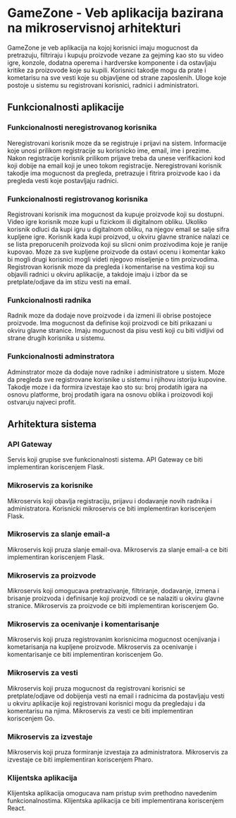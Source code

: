 # GameZone - Veb aplikacija bazirana na mikroservisnoj arhitekturi

GameZone je veb aplikacija na kojoj korisnici imaju mogucnost da pretrazuju, filtriraju i kupuju proizvode vezane za gejming kao sto su video igre, konzole, dodatna operema i hardverske komponente i da ostavljaju kritike za proizovode koje su kupili. Korisnici takodje mogu da prate i kometarisu na sve vesti koje su objavljene od strane zaposlenih. Uloge koje postoje u sistemu su registrovani korisnici, radnici i administratori.

## Funkcionalnosti aplikacije

### Funkcionalnosti neregistrovanog korisnika

Neregistrovani korisnik moze da se registruje i prijavi na sistem. Informacije koje unosi prilikom registracije su korisnicko ime, email, ime i prezime. Nakon registracije korisnik prilikom prijave treba da unese verifikacioni kod koji dobije na email koji je uneo tokom registracije. Neregistrovani korisnik takodje ima mogucnost da pregleda, pretrazuje i fitrira proizvode kao i da pregleda vesti koje postavljaju radnici.

### Funkcionalnosti registrovanog korisnika

Registrovani korisnik ima mogucnost da kupuje proizvode koji su dostupni. Video igre korisnik moze kupi u fizickom ili digitalnom obliku. Ukoliko korisnik odluci da kupi igru u digitalnom obliku, na njegov email se salje sifra kupljene igre. Korisnik kada kupi proizvod, u okviru glavne stranice nalazi ce se lista preporucenih proizvoda koji su slicni onim prozivodima koje je ranije kupovao. Moze za sve kupljene proizvode da ostavi ocenu i komentar kako bi mogli drugi korisnici mogli videti njegovo miseljenje o tim proizvodima. Registrovan korisnik moze da pregleda i komentarise na vestima koji su objavili radnici u okviru aplikacije, a takdoje imaju i izbor da se pretplate/odjave da im stizu vesti na email.

### Funkcionalnosti radnika

Radnik moze da dodaje nove proizvode i da izmeni ili obrise postojece proizvode. Ima mogucnost da definise koji proizvodi ce biti prikazani u okviru glavne stranice. Imaju mogucnost da pisu vesti koji cu biti vidljivi od strane drugih korisnika u sistemu.

### Funkcionalnosti adminstratora

Adminstrator moze da dodaje nove radnike i administratore u sistem. Moze da pregleda sve registrovane korisnike u sistemu i njihovu istoriju kupovine. Takodje moze i da formira izvestaje kao sto su: broj prodatih igara na osnovu platforme, broj prodatih igara na osnovu oblika i proizovodi koji ostvaruju najveci profit. 

## Arhitektura sistema

### API Gateway 

Servis koji grupise sve funkcionalnosti sistema. API Gateway ce biti implementiran koriscenjem Flask.

### Mikroservis za korisnike

Mikroservis koji obavlja registraciju, prijavu i dodavanje novih radnika i administratora. Korisnicki mikroservis ce biti implementiran koriscenjem Flask.

### Mikroservis za slanje email-a

Mikroservis koji pruza slanje email-ova. Mikroservis za slanje email-a ce biti implementiran koriscenjem Flask.

### Mikroservis za proizvode

Mikroservis koji omogucava pretrazivanje, filtriranje, dodavanje, izmena i brisanje proizvoda i definisanje koji proizvodi ce se nalaziti u okviru glavne stranice. Mikroservis za proizvode ce biti implementiran koriscenjem Go.

### Mikroservis za ocenivanje i komentarisanje

Mikroservis koji pruza registrovanim korisnicima mogucnost ocenjivanja i kometarisanja na kupljene proizvode. Mikroservis za ocenivanje i komentarisanje ce biti implementiran koriscenjem Go.

### Mikroservis za vesti

Mikroservis koji pruza mogucnost da registrovani korisnici se pretplate/odjave od dobijenja vesti na email i radnicima da postavljaju vesti u okviru aplikacije koji registrovani korisnici mogu da pregledaju i da komentarisu na njima. Mikroservis za vesti ce biti implementiran koriscenjem Go.

### Mikroservis za izvestaje

Mikroservis koji pruza formiranje izvestaja za administratora. Mikroservis za izvestaje ce biti implementiran koriscenjem Pharo.

### Klijentska aplikacija

Klijentska aplikacija omogucava nam pristup svim prethodno navedenim funkcionalnostima. Klijentska aplikacija ce biti implementirana koriscenjem React.

